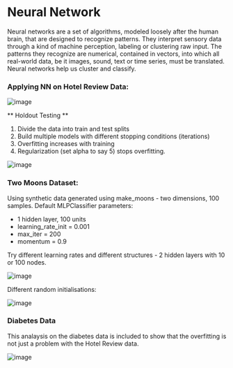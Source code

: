# Neural Network

Neural networks are a set of algorithms, modeled loosely after the human brain, that are designed to recognize patterns. They interpret sensory data through a kind of machine perception, labeling or clustering raw input. The patterns they recognize are numerical, contained in vectors, into which all real-world data, be it images, sound, text or time series, must be translated. Neural networks help us cluster and classify.

### Applying NN on Hotel Review Data:

![image](https://user-images.githubusercontent.com/26432753/72459173-1a246f80-37c2-11ea-9bf9-bdcc74aa6cfb.png)

** Holdout Testing **
1. Divide the data into train and test splits
2. Build multiple models with different stopping conditions (iterations)
3. Overfitting increases with training
4. Regularization (set alpha to say 5) stops overfitting.

![image](https://user-images.githubusercontent.com/26432753/72459245-450ec380-37c2-11ea-99fe-951902884dba.png)


### Two Moons Dataset:

Using synthetic data generated using make_moons - two dimensions, 100 samples.
Default MLPClassifier parameters:
  * 1 hidden layer, 100 units
  * learning_rate_init = 0.001
  * max_iter = 200
  * momentum = 0.9
  
Try different learning rates and different structures - 2 hidden layers with 10 or 100 nodes.  

![image](https://user-images.githubusercontent.com/26432753/72459399-9d45c580-37c2-11ea-9f09-beb4d1fde650.png)

Different random initialisations:

![image](https://user-images.githubusercontent.com/26432753/72459475-c1090b80-37c2-11ea-8c0b-651b257d0887.png)

### Diabetes Data
This analaysis on the diabetes data is included to show that the overfitting is not just a problem with the Hotel Review data.

![image](https://user-images.githubusercontent.com/26432753/72459554-f150aa00-37c2-11ea-888b-5aa3342eb5cf.png)

